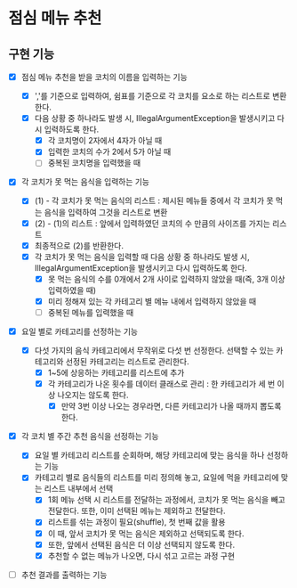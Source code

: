 # 점심 메뉴 추천

## 구현 기능
- [x] 점심 메뉴 추천을 받을 코치의 이름을 입력하는 기능
  - [x] ','를 기준으로 입력하여, 쉼표를 기준으로 각 코치를 요소로 하는 리스트로 변환한다.
  - [x] 다음 상황 중 하나라도 발생 시, IllegalArgumentException을 발생시키고 다시 입력하도록 한다.
    - [x] 각 코치명이 2자에서 4자가 아닐 때
    - [x] 입력한 코치의 수가 2에서 5가 아닐 때
    - [ ] 중복된 코치명을 입력했을 때

- [x] 각 코치가 못 먹는 음식을 입력하는 기능
  - [x] (1) - 각 코치가 못 먹는 음식의 리스트 : 제시된 메뉴들 중에서 각 코치가 못 먹는 음식을 입력하여 그것을 리스트로 변환
  - [x] (2) - (1)의 리스트 : 앞에서 입력하였던 코치의 수 만큼의 사이즈를 가지는 리스트
  - [x] 최종적으로 (2)를 반환한다.
  - [x] 각 코치가 못 먹는 음식을 입력할 때 다음 상황 중 하나라도 발생 시, IllegalArgumentException을 발생시키고 다시 입력하도록 한다.
    - [x] 못 먹는 음식의 수를 0개에서 2개 사이로 입력하지 않았을 때(즉, 3개 이상 입력하였을 때)
    - [x] 미리 정해져 있는 각 카테고리 별 메뉴 내에서 입력하지 않았을 때
    - [ ] 중복된 메뉴를 입력했을 때
  
- [x] 요일 별로 카테고리를 선정하는 기능
  - [x] 다섯 가지의 음식 카테고리에서 무작위로 다섯 번 선정한다. 선택할 수 있는 카테고리와 선정된 카테고리는 리스트로 관리한다.
    - [x] 1~5에 상응하는 카테고리를 리스트에 추가
    - [x] 각 카테고리가 나온 횟수를 데이터 클래스로 관리 : 한 카테고리가 세 번 이상 나오지는 않도록 한다.
      - [x] 만약 3번 이상 나오는 경우라면, 다른 카테고리가 나올 때까지 뽑도록 한다.

- [x] 각 코치 별 주간 추천 음식을 선정하는 기능
  - [x] 요일 별 카테고리 리스트를 순회하며, 해당 카테고리에 맞는 음식을 하나 선정하는 기능
  - [x] 카테고리 별로 음식들의 리스트를 미리 정의해 놓고, 요일에 먹을 카테고리에 맞는 리스트 내부에서 선택
    - [x] 1회 메뉴 선택 시 리스트를 전달하는 과정에서, 코치가 못 먹는 음식을 빼고 전달한다. 또한, 이미 선택된 메뉴는 제외하고 전달한다.
    - [x] 리스트를 섞는 과정이 필요(shuffle), 첫 번째 값을 활용
    - [x] 이 때, 앞서 코치가 못 먹는 음식은 제외하고 선택되도록 한다.
    - [x] 또한, 앞에서 선택된 음식은 더 이상 선택되지 않도록 한다.
    - [x] 추천할 수 없는 메뉴가 나오면, 다시 섞고 고르는 과정 구현

- [ ] 추천 결과를 출력하는 기능
    